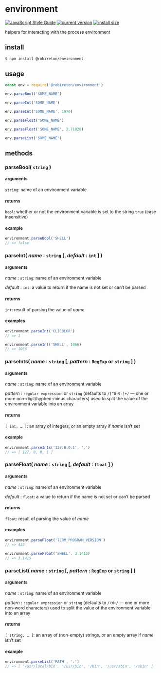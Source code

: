 # environment

[![JavaScript Style Guide](https://img.shields.io/badge/code_style-standard-brightgreen.svg)](https://standardjs.com)
[![current version](https://img.shields.io/npm/v/@robireton/environment)](https://www.npmjs.com/package/@robireton/environment)
[![install size](https://packagephobia.com/badge?p=@robireton/environment)](https://packagephobia.com/result?p=@robireton/environment)

helpers for interacting with the process environment


## install
```sh
$ npm install @robireton/environment
```

## usage
```js
const env = require('@robireton/environment')

env.parseBool('SOME_NAME')

env.parseInt('SOME_NAME')

env.parseInt('SOME_NAME', 1970)

env.parseFloat('SOME_NAME')

env.parseFloat('SOME_NAME', 2.71828)

env.parseList('SOME_NAME')

```

## methods

### parseBool( `string` )

#### arguments
`string`: name of an environment variable

#### returns
`bool`: whether or not the environment variable is set to the string `true` (case insensitive)

#### example
```js
environment.parseBool('SHELL')
// => false
```

### parseInt( *name* : `string` [, *default* : `int` ] )

#### arguments
*name* : `string`: name of an environment variable

*default* : `int`: a value to return if the name is not set or can’t be parsed

#### returns
`int`: result of parsing the value of *name*

#### examples
```js
environment.parseInt('CLICOLOR')
// => 1
```

```js
environment.parseInt('SHELL', 1066)
// => 1066
```

### parseInts( *name* : `string` [, *pattern* : `RegExp` or `string` ] )

#### arguments
*name* : `string`: name of an environment variable

*pattern* : `regular expression` or `string` (defaults to `/[^0-9-]+/` — one or more non-digit/hyphen-minus characters) used to split the value of the environment variable into an array

#### returns
`[ int, … ]`: an array of integers, or an empty array if *name* isn’t set 

#### example
```js
environment.parseInts('127.0.0.1', '.')
// => [ 127, 0, 0, 1 ]
```

### parseFloat( *name* : `string` [, *default* : `float` ] )

#### arguments
*name* : `string`: name of an environment variable

*default* : `float`: a value to return if the name is not set or can’t be parsed

#### returns
`float`: result of parsing the value of *name*

#### examples
```js
environment.parseFloat('TERM_PROGRAM_VERSION')
// => 433
```

```js
environment.parseFloat('SHELL', 3.1415)
// => 3.1415
```

### parseList( *name* : `string` [, *pattern* : `RegExp` or `string` ] )

#### arguments
*name* : `string`: name of an environment variable

*pattern* : `regular expression` or `string` (defaults to `/\W+/` — one or more non-word characters) used to split the value of the environment variable into an array

#### returns
`[ string, … ]`: an array of (non-empty) strings, or an empty array if *name* isn’t set 

#### example
```js
environment.parseList('PATH', ':')
// => [ '/usr/local/bin', '/usr/bin', '/bin', '/usr/sbin', '/sbin' ]
```
